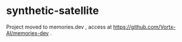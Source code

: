 # synthetic-satellite
Project moved to memories.dev , access at https://github.com/Vortx-AI/memories-dev .
